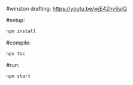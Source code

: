 #winston drafting:
https://youtu.be/wjE42hv6uiQ

#setup:
```bash
npm install
```

#compile:
```bash
npx tsc
```

#run:
```bash
npm start
```
